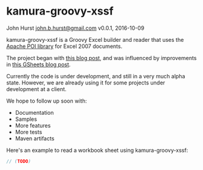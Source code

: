 # kamura-groovy-xssf

John Hurst <john.b.hurst@gmail.com>
v0.0.1, 2016-10-09

kamura-groovy-xssf is a Groovy Excel builder and reader that uses the [Apache POI library](http://poi.apache.org) for Excel 2007 documents.

The project began with [this blog post](http://skepticalhumorist.blogspot.co.nz/2010/12/groovy-dslbuilders-poi-spreadsheets.html), and was influenced by improvements in [this GSheets blog post](https://blog.andresteingress.com/2012/01/13/gsheets-a-groovy-builder-based-on-apache-poi).

Currently the code is under development, and still in a very much alpha state.
However, we are already using it for some projects under development at a client.

We hope to follow up soon with:

* Documentation
* Samples
* More features
* More tests
* Maven artifacts

Here's an example to read a workbook sheet using kamura-groovy-xssf:

``` groovy
// (TODO)
```
